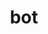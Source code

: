 ---
category: 3-letters
denotation: null
name: bot
reference_link: https://www.etymonline.com/word/bot
root_language: null
root_name: null
title: bot
type: free
word_sums:
- respelling: bot
  sum: 'Bot + '
---